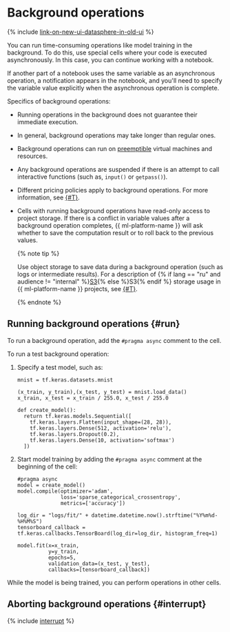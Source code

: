 # Background operations

{% include [link-on-new-ui-datasphere-in-old-ui](../../_includes/datasphere/datasphere-old-note.md) %}

You can run time-consuming operations like model training in the background. To do this, use special cells where your code is executed asynchronously. In this case, you can continue working with a notebook.

If another part of a notebook uses the same variable as an asynchronous operation, a notification appears in the notebook, and you'll need to specify the variable value explicitly when the asynchronous operation is complete.

Specifics of background operations:
* Running operations in the background does not guarantee their immediate execution.
* In general, background operations may take longer than regular ones.
* Background operations can run on [preemptible](../../compute/concepts/preemptible-vm.md) virtual machines and resources.
* Any background operations are suspended if there is an attempt to call interactive functions (such as, `input()` or `getpass()`).
* Different pricing policies apply to background operations. For more information, see [{#T}](../pricing.md).
* Cells with running background operations have read-only access to project storage. If there is a conflict in variable values after a background operation completes, {{ ml-platform-name }} will ask whether to save the computation result or to roll back to the previous values.

   {% note tip %}

   Use object storage to save data during a background operation (such as logs or intermediate results). For a description of {% if lang == "ru" and audience != "internal" %}[S3](../../glossary/s3.md){% else %}S3{% endif %} storage usage in {{ ml-platform-name }} projects, see [{#T}](../operations/data/connect-to-s3.md).

   {% endnote %}


## Running background operations {#run}

To run a background operation, add the `#pragma async` comment to the cell.

To run a test background operation:
1. Specify a test model, such as:

   ```
   mnist = tf.keras.datasets.mnist

   (x_train, y_train),(x_test, y_test) = mnist.load_data()
   x_train, x_test = x_train / 255.0, x_test / 255.0

   def create_model():
     return tf.keras.models.Sequential([
       tf.keras.layers.Flatten(input_shape=(28, 28)),
       tf.keras.layers.Dense(512, activation='relu'),
       tf.keras.layers.Dropout(0.2),
       tf.keras.layers.Dense(10, activation='softmax')
     ])
   ```

1. Start model training by adding the `#pragma async` comment at the beginning of the cell:

   ```
   #pragma async
   model = create_model()
   model.compile(optimizer='adam',
                 loss='sparse_categorical_crossentropy',
                 metrics=['accuracy'])

   log_dir = "logs/fit/" + datetime.datetime.now().strftime("%Y%m%d-%H%M%S")
   tensorboard_callback = tf.keras.callbacks.TensorBoard(log_dir=log_dir, histogram_freq=1)

   model.fit(x=x_train,
             y=y_train,
             epochs=5,
             validation_data=(x_test, y_test),
             callbacks=[tensorboard_callback])
   ```

While the model is being trained, you can perform operations in other cells.

## Aborting background operations {#interrupt}

{% include [interrupt](../../_includes/datasphere/interrupt-cell.md) %}
